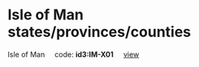 # Isle of Man states/provinces/counties
Isle of Man&nbsp;&nbsp;&nbsp;&nbsp;&nbsp;code: **id3:IM-X01**&nbsp;&nbsp;&nbsp;&nbsp;&nbsp;[view](../export/geojson/medium/id3/im/x01.geojson)&nbsp;&nbsp;&nbsp;&nbsp;&nbsp;

